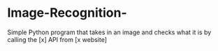 # Image-Recognition-
Simple Python program that takes in an image and checks what it is by calling the [x] API from [x website]
